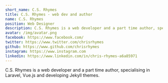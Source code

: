```yaml
---
short_name: C.S. Rhymes
title: C.S. Rhymes - web dev and author
name: C.S. Rhymes
position: Web Designer
description: C.S. Rhymes is a web developer and a part time author, specialising in Laravel, Vue.js and developing Jekyll themes.
avatar: /img/avatar.png
facebook: https://www.facebook.com/
twitter: https://www.twitter.com/chrisrhymes
github: https://www.github.com/chrisrhymes
instagram: https://www.instagram.com
linkedin: https://www.linkedin.com/in/chris-rhymes-a6a85971
---
```

C.S. Rhymes is a web developer and a part time author, specialising in Laravel, Vue.js and developing Jekyll themes.


